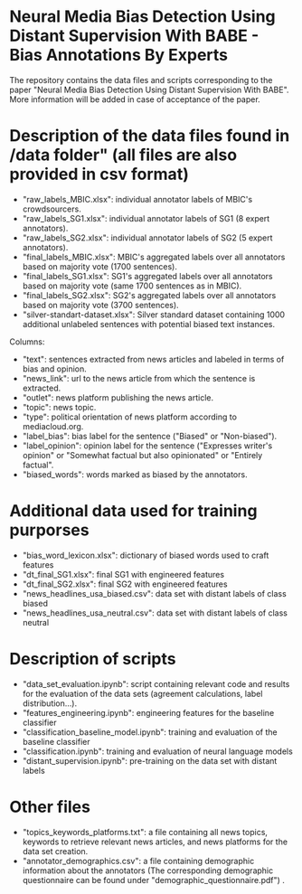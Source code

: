 # Neural Media Bias Detection Using Distant Supervision With BABE - Bias Annotations By Experts
The repository contains the data files and scripts corresponding to the paper "Neural Media Bias Detection Using Distant Supervision With BABE". More information will be added in case of acceptance of the paper.

# Description of the data files found in /data folder" (all files are also provided in csv format)
- "raw_labels_MBIC.xlsx": individual annotator labels of MBIC's crowdsourcers.  
- "raw_labels_SG1.xlsx": individual annotator labels of SG1 (8 expert annotators).
- "raw_labels_SG2.xlsx": individual annotator labels of SG2 (5 expert annotators).
- "final_labels_MBIC.xlsx": MBIC's aggregated labels over all annotators based on majority vote (1700 sentences).
- "final_labels_SG1.xlsx": SG1's aggregated labels over all annotators based on majority vote (same 1700 sentences as in MBIC).
- "final_labels_SG2.xlsx": SG2's aggregated labels over all annotators based on majority vote (3700 sentences).
- "silver-standart-dataset.xlsx": Silver standard dataset containing 1000 additional unlabeled sentences with potential biased text instances.

Columns:
- "text": sentences extracted from news articles and labeled in terms of bias and opinion.	
- "news_link": url to the news article from which the sentence is extracted.
- "outlet": news platform publishing the news article.
- "topic": news topic.
- "type": political orientation of news platform according to mediacloud.org.
- "label_bias": bias label for the sentence ("Biased" or "Non-biased").
- "label_opinion": opinion label for the sentence ("Expresses writer's opinion" or "Somewhat factual but also opinionated" or "Entirely factual".
- "biased_words": words marked as biased by the annotators.

# Additional data used for training purporses
- "bias_word_lexicon.xlsx": dictionary of biased words used to craft features
- "dt_final_SG1.xlsx": final SG1 with engineered features
- "dt_final_SG2.xlsx": final SG2 with engineered features 
- "news_headlines_usa_biased.csv": data set with distant labels of class biased
- "news_headlines_usa_neutral.csv": data set with distant labels of class neutral

# Description of scripts
- "data_set_evaluation.ipynb": script containing relevant code and results for the evaluation of the data sets (agreement calculations, label distribution...).
- "features_engineering.ipynb": engineering features for the baseline classifier
- "classification_baseline_model.ipynb": training and evaluation of the baseline classifier
- "classification.ipynb": training and evaluation of neural language models
- "distant_supervision.ipynb": pre-training on the data set with distant labels

# Other files
- "topics_keywords_platforms.txt": a file containing all news topics, keywords to retrieve relevant news articles, and news platforms for the data set creation.
- "annotator_demographics.csv": a file containing demographic information about the annotators (The corresponding demographic questionnaire can be found under "demographic_questionnaire.pdf") .


